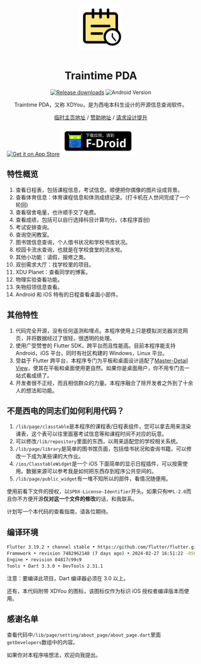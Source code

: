 <div align="center">
<img src="./assets/icon.png" style="border-radius:10px; margin:10px; width:120px" alt="TrainTime PDA">
<h1>Traintime PDA</h1>

[![Release downloads](https://img.shields.io/github/downloads/BenderBlog/traintime_pda/total.svg)](https://GitHub.com/BenderBlog/traintime_pda/releases/) ![Android Version](https://img.shields.io/badge/Android%20API-23%2B-green)

Traintime PDA，又称 XDYou，是为西电本科生设计的开源信息查询软件。

[临时主页地址](https://legacy.superbart.top/xdyou.html) / [赞助地址](http://afdian.net/a/benderblog) / [请求设计提升](https://scjspt.xidian.edu.cn/job/203)

</div>

[<img src="https://developer.apple.com/assets/elements/badges/download-on-the-app-store.svg"
    alt="Get it on App Store"
    height="80">](https://apps.apple.com/us/app/xdyou/id6461723688?l=zh-Hans-CN)[<img src="https://raw.githubusercontent.com/f-droid/artwork/master/badge/get-it-on-zh-cn.svg"
    alt="Get it on F-Droid"
    height="80">](https://f-droid.org/packages/io.github.benderblog.traintime_pda)

## 特性概览

1. 查看日程表，包括课程信息，考试信息。顺便把你偶像的图片设成背景。
2. 查看体育信息：体育课程信息和体测成绩记录。(打卡机在人世间完成了一个轮回)
3. 查看宿舍电量，也许顺手交了电费。
4. 查看成绩，包括可以自行选择科目计算均分。(本程序首创)
5. 考试安排查询。
6. 查询空闲教室。
7. 图书馆信息查询，个人借书状况和学校书库状况。
8. 校园卡流水查询，也就是在学校食堂的流水啦。
9. 其他小功能：请假，报修之类。
10. 双创需求大厅：找学校里的项目。
11. XDU Planet：查看同学的博客。
12. 物理实验查看功能。
13. 失物招领信息查看。
14. Android 和 iOS 特有的日程查看桌面小部件。

## 其他特性

1. 代码完全开源，没有任何遥测和埋点。本程序使用上只是模拟浏览器浏览网页，并将数据经过了很轻，很透明的处理。
2. 使用广受赞誉的 Flutter SDK，跨平台而且性能高。目前本程序能支持 Android，iOS 平台，同时有社区构建的 Windows，Linux 平台。
3. 受益于 Flutter 跨平台，本程序专门为平板和桌面设计适配了[Master-Detail View](https://blogs.windows.com/windowsdeveloper/2017/05/01/master-master-detail-pattern/)，使其在平板和桌面使用更自然。如果你是桌面用户，你不用专门去一站式看成绩了。
4. 开发者很不正经，而且相信群众的力量。本程序融合了除开发者之外到了十余人的想法和功能。

## 不是西电的同志们如何利用代码？

1. `/lib/page/classtable`是本程序的课程表/日程表组件，您可以拿去用来渲染课表，这个表可以往里面塞考试信息等和课程时间不对应的玩意。
2. 可以修改`/lib/repository`里面的东西，以用来适配您的学校相关系统。
3. `/lib/page/library`是简单的图书馆页面，包括借书状况和查询书籍，可以修改一下成为某些课的大作业。
4. `/ios/ClasstableWidget`是一个 iOS 下面简单的显示日程插件，可以按需使用。数据来源可以参考我是如何把东西存到程序公共空间的。
5. `/lib/page/public_widget`有一堆不知所以的部件，看情况随便用。

使用前看下文件的授权，以`SPDX-License-Identifier`开头。如果只有`MPL-2.0`而且你不方便开源**仅对这一个文件的修改**的话，和我联系。

计划写一个本代码的查看指南，请各位期待。

## 编译环境

```bash
Flutter 3.19.2 • channel stable • https://github.com/flutter/flutter.git
Framework • revision 7482962148 (7 days ago) • 2024-02-27 16:51:22 -0500
Engine • revision 04817c99c9
Tools • Dart 3.3.0 • DevTools 2.31.1
```

注意：要编译此项目，Dart 编译器必须在 3.0 以上。

还有，本代码附带 XDYou 的图标，该图标仅作为标识 iOS 授权者编译版本而使用。

## 感谢名单

查看代码中`/lib/page/setting/about_page/about_page.dart`里面`getDevelopers`数组中的内容。

如果你对本程序啥想法，欢迎向我提出。
